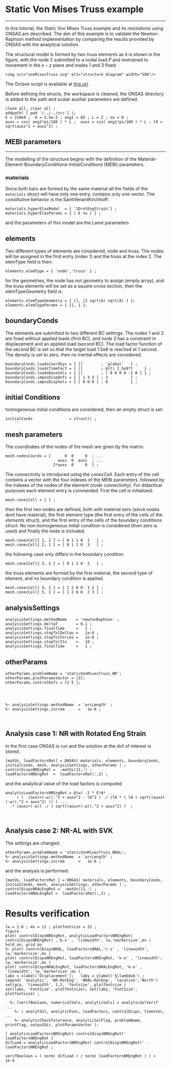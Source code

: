 # Static Von Mises Truss example
---

In this tutorial, the Static Von Mises Truss example and its resolutions using ONSAS are described. The aim of this example is to validate the Newton-Raphson method implementation by comparing the results provided by ONSAS with the analytical solution.

The structural model is formed by two truss elements as it is shown in the figure, with the node $2$ submitted to a nodal load $P$ and restrained to movement in the $x-z$ plane and nodes $1$ and $3$ fixed.

```@raw html
<img src="vonMisesTruss.svg" alt="structure diagram" width="500"/>
```

The Octave script is available at [this url](https://github.com/ONSAS/ONSAS.m/blob/master/examples/staticVonMisesTruss/onsasExample_staticVonMisesTruss.m).

Before defining the structs, the workspace is cleaned, the ONSAS directory is added to the path and scalar auxiliar parameters are defined.
```
close all, clear all ;
addpath( [ pwd '/../../src'] );
E = 210e9 ;  A = 2.5e-3 ; ang1 = 65 ; L = 2 ; nu = 0 ;
auxx = cos( ang1*pi/180 ) * L ;  auxz = sin( ang1*pi/180 ) * L ; l0 = sqrt(auxx^2 + auxz^2) ;
```

## MEBI parameters
------------------

The modelling of the structure begins with the definition of the Material-Element-BoundaryConditions-InitialConditions (MEBI) parameters.

### materials
 Since both bars are formed by the same material all the fields of the `materials` struct will have only one entry. contains only one vector. The constitutive behavior is the SaintVenantKirchhoff:
```
materials.hyperElasModel  = { '1DrotEngStrain'} ;
materials.hyperElasParams = { [ E nu ] } ;
```
 and the parameters of this model are the Lamé parameters

## elements

Two different types of elements are considered, node and truss. The nodes will be assigned in the first entry (index $1$) and the truss at the index $2$. The elemType field is then:
```
elements.elemType = { 'node','truss' } ;
```
 for the geometries, the node has not geometry to assign (empty array), and the truss elements will be set as a square-cross section, then the elemTypeGeometry field is:
```
elements.elemTypeGeometry = { [], [2 sqrt(A) sqrt(A) ] };
elements.elemTypeParams = { [], 1 };
```

## boundaryConds

 The elements are submitted to two different BC settings. The nodes $1$ and $3$ are fixed without applied loads (first BC), and node $2$ has a constraint in displacement and an applied load (second BC). The load factor function of the second BC is set so that the target load 1.5e8 is reached at 1 second. The density is set to zero, then no inertial effects are considered.

```
boundaryConds.loadsCoordSys = { []        ; 'global'   } ;
boundaryConds.loadsTimeFact = { []        ; @(t) 1.5e8*t     } ;
boundaryConds.loadsBaseVals = { []        ; [ 0 0 0 0 -1 0 ] } ;
boundaryConds.imposDispDofs = { [ 1 3 5 ] ; 3          } ;
boundaryConds.imposDispVals = { [ 0 0 0 ] ; 0          } ;
```

## initial Conditions
 homogeneous initial conditions are considered, then an empty struct is set:
```
initialConds                = struct() ;
```

## mesh parameters
The coordinates of the nodes of the mesh are given by the matrix:
```
mesh.nodesCoords = [      0  0     0  ; ...
                       auxx  0  auxz  ; ...
                     2*auxx  0     0  ] ;
```
The connectivity is introduced using the _conecCell_. Each entry of the cell contains a vector with the four indexes of the MEBI parameters, followed by the indexes of the nodes of the element (node connectivity). For didactical purposes each element entry is commented. First the cell is initialized:
```
mesh.conecCell = { } ;
```
 then the first two nodes are defined, both with material zero (since nodes dont have material), the first element type (the first entry of the cells of the _elements_ struct), and the first entry of the cells of the boundary conditions struct. No non-homogeneous initial condition is considered (then zero is used) and finally the node is included.
```
mesh.conecCell{ 1, 1 } = [ 0 1 1 0  1   ] ;
mesh.conecCell{ 2, 1 } = [ 0 1 1 0  3   ] ;
```
 the following case only differs in the boundary condition
```
mesh.conecCell{ 3, 1 } = [ 0 1 2 0  2   ] ;
```
 the truss elements are formed by the first material, the second type of element, and no boundary condition is applied.
```
mesh.conecCell{ 4, 1 } = [ 1 2 0 0  1 2 ] ;
mesh.conecCell{ 5, 1 } = [ 1 2 0 0  2 3 ] ;
```

## analysisSettings
```
analysisSettings.methodName    = 'newtonRaphson' ;
analysisSettings.deltaT        = 0.1 ;
analysisSettings.finalTime     =   1 ;
analysisSettings.stopTolDeltau =   1e-6 ;
analysisSettings.stopTolForces =   1e-6 ;
analysisSettings.stopTolIts    =   10 ;
analysisSettings.finalTime     =   1 ;
```

## otherParams
```
otherParams.problemName = 'staticVonMisesTruss_NR';
otherParams.plotParamsVector = [3];
otherParams.controlDofs = [2 5 ];
```

```



%~ analysisSettings.methodName  = 'arcLength' ;
%~ analysisSettings.increm      =   1e-6 ;



```
## Analysis case 1: NR with Rotated Eng Strain
 In the first case ONSAS is run and the solution at the dof of interest is stored .
```
[matUs, loadFactorsMat] = ONSAS( materials, elements, boundaryConds, initialConds, mesh, analysisSettings, otherParams ) ;
controlDispsNREngRot =  -matUs(11,:) ;
loadFactorsNREngRot  =  loadFactorsMat(:,2) ;
```
 and the analytical value of the load factors is computed
```
analyticLoadFactorsNREngRot = @(w) -2 * E*A* ...
     ( (  (auxz+(-w)).^2 + auxx^2 - l0^2 ) ./ (l0 * ( l0 + sqrt((auxz+(-w)).^2 + auxx^2) )) ) ...
  .* (auxz+(-w)) ./ ( sqrt((auxz+(-w)).^2 + auxx^2) )  ;
```

```


```
## Analysis case 2: NR-AL with SVK
 The settings are changed:
```
otherParams.problemName = 'staticVonMisesTruss_NRAL';
%~ analysisSettings.methodName  = 'arcLength' ;
%~ analysisSettings.increm      =   1e-6 ;
```
 and the analysis is performed:
```
[matUs, loadFactorsMat ] = ONSAS( materials, elements, boundaryConds, initialConds, mesh, analysisSettings, otherParams ) ;
controlDispsNRALEngRot =  -matUs(11,:) ;
loadFactorsNRALEngRot =  loadFactorsMat(:,2) ;
```

# Results verification

```
lw = 2.0 ; ms = 11 ; plotfontsize = 22 ;
figure
plot( controlDispsNREngRot, analyticLoadFactorsNREngRot( controlDispsNREngRot) ,'b-x' , 'linewidth', lw,'markersize',ms )
hold on, grid on
%~ plot( controlDispsNRAL, loadFactorsNRAL,'r-s' , 'linewidth', lw,'markersize',ms )
plot( controlDispsNREngRot, loadFactorsNREngRot, 'k-o' , 'linewidth', lw,'markersize',ms )
plot( controlDispsNRALEngRot, loadFactorsNRALEngRot, 'k-o' , 'linewidth', lw,'markersize',ms )
labx = xlabel('Displacement');   laby = ylabel('$\lambda$') ;
legend( 'analytic', 'NR-RotEng', 'NRAL-RotEng', 'location','North')
set(gca, 'linewidth', 1.2, 'fontsize', plotfontsize )
set(labx, 'FontSize', plotfontsize); set(laby, 'FontSize', plotfontsize) ;
```

```
  %~ [verifBoolean, numericalVals, analyticVals] = analyticSolVerif ...
    %~ ( analytSol, analyticFunc, loadFactors, controlDisps, timesVec, ...
    %~ analyticCheckTolerance, analyticSolFlag, problemName, printFlag, outputDir, plotParamsVector );

[ analyticLoadFactorsNREngRot( controlDispsNREngRot)' loadFactorsNREngRot ]
difLoad = analyticLoadFactorsNREngRot( controlDispsNREngRot)' - loadFactorsNREngRot ;

verifBoolean = ( norm( difLoad ) / norm( loadFactorsNREngRot ) ) <  1e-4
